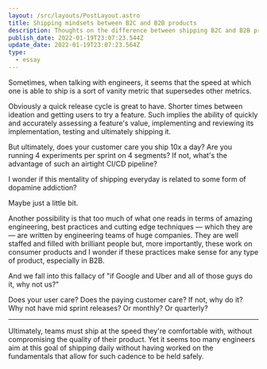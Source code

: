 ```yaml
---
layout: /src/layouts/PostLayout.astro
title: Shipping mindsets between B2C and B2B products
description: Thoughts on the difference between shipping B2C and B2B products
publish_date: 2022-01-19T23:07:23.544Z
update_date: 2022-01-19T23:07:23.564Z
type:
  - essay
---
```


Sometimes, when talking with engineers, it seems that the speed at which one is able to ship is a sort of vanity metric that supersedes other metrics.

Obviously a quick release cycle is great to have. Shorter times between ideation and getting users to try a feature. Such implies the ability of quickly and accurately assessing a feature's value, implementing and reviewing its implementation, testing and ultimately shipping it.

But ultimately, does your customer care you ship 10x a day? Are you running 4 experiments per sprint on 4 segments? If not, what's the advantage of such an airtight CI/CD pipeline?

I wonder if this mentality of shipping everyday is related to some form of dopamine addiction?

Maybe just a little bit.

Another possibility is that too much of what one reads in terms of amazing engineering, best practices and cutting edge techniques — which they are — are written by engineering teams of huge companies. They are well staffed and filled with brilliant people but, more importantly, these work on consumer products and I wonder if these practices make sense for any type of product, especially in B2B.

And we fall into this fallacy of "if Google and Uber and all of those guys do it, why not us?"

Does your user care? Does the paying customer care? If not, why do it? Why not have mid sprint releases? Or monthly? Or quarterly?

<hr>

Ultimately, teams must ship at the speed they're comfortable with, without compromising the quality of their product. Yet it seems too many engineers aim at this goal of shipping daily without having worked on the fundamentals that allow for such cadence to be held safely.
